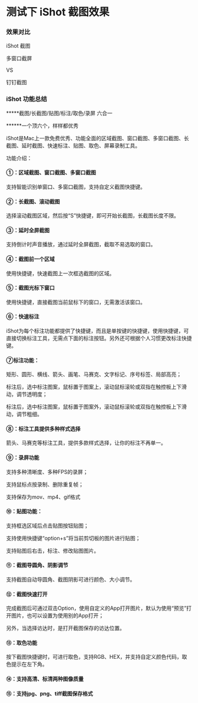 # 测试下 iShot 截图效果

### 效果对比

iShot 截图

<ImgView title="截图" url="https://z.wiki/images/20220126/21d1c270cc844338b4d2723eda1e6fd3.png" />


<ImgView title="截图" url="https://z.wiki/images/20220126/998bbbd9df3e487bbd921b4d0caf907b.png" />


多窗口截屏

<ImgView title="截图" url="https://z.wiki/images/20220126/c1d0b5cd298044519180a7eee6b61083.png" />



VS

钉钉截图

<ImgView title="截图" url="https://4.z.wiki/images/20220126/492bd248f60d43bd8fd5209b69a47a0a.png" />


<ImgView title="截图" url="https://z.wiki/images/20220226/280289a50f154e4081bd17da03fa84eb.png" />



### iShot 功能总结

*****截图/长截图/贴图/标注/取色/录屏 六合一

******一个顶六个，样样都优秀


iShot是Mac上一款免费优秀、功能全面的区域截图、窗口截图、多窗口截图、长截图、延时截图、快速标注、贴图、取色、屏幕录制工具。


功能介绍：


#### ①：区域截图、窗口截图、多窗口截图

支持智能识别单窗口、多窗口截图，支持自定义截图快捷键。


#### ②：长截图、滚动截图

选择滚动截图区域，然后按“S”快捷键，即可开始长截图，长截图长度不限。


#### ③：延时全屏截图

支持倒计时声音播放，通过延时全屏截图，截取不易选取的窗口。


#### ④：截图前一个区域

使用快捷键，快速截图上一次框选截图的区域。


#### ⑤：截图光标下窗口

使用快捷键，直接截图当前鼠标下的窗口，无需激活该窗口。


#### ⑥：快速标注

iShot为每个标注功能都提供了快捷键，而且是单按键的快捷键，使用快捷键，可直接切换标注工具，无需点下面的标注按钮。另外还可根据个人习惯更改标注快捷键。


#### ⑦标注功能：

矩形、圆形、横线、箭头、画笔、马赛克、文字标记、序号标签、局部高亮；

标注后，选中标注图案，鼠标置于图案上，滚动鼠标滚轮或双指在触控板上下滑动，调节透明度；

标注后，选中标注图案，鼠标置于图案外，滚动鼠标滚轮或双指在触控板上下滑动，调节粗细。


#### ⑧：标注工具提供多种样式选择

箭头、马赛克等标注工具，提供多款样式选择，让你的标注不再单一。


#### ⑨：录屏功能

支持多种清晰度、多种FPS的录屏；

支持鼠标点按录制、删除重复帧；

支持保存为mov、mp4、gif格式


#### ⑩：贴图功能：

支持框选区域后点击贴图按钮贴图；

支持使用快捷键“option+s”将当前剪切板的图片进行贴图；

支持贴图后右击，标注、修改贴图图片。


#### ⑪：截图导圆角、阴影调节

支持截图自动导圆角、截图阴影可进行颜色、大小调节。


#### ⑫：截图快速打开

完成截图后可通过双击Option，使用自定义的App打开图片，默认为使用“预览”打开图片，也可以设置为使用别的App打开；

另外，当选择访达时，是打开截图保存的访达位置。


#### ⑬：取色功能

按下截图快捷键时，可进行取色，支持RGB、HEX，并支持自定义颜色代码，取色提示在左下角。


#### ⑭：支持高清、标清两种图像质量


#### ⑮：支持jpg、png、tiff截图保存格式
